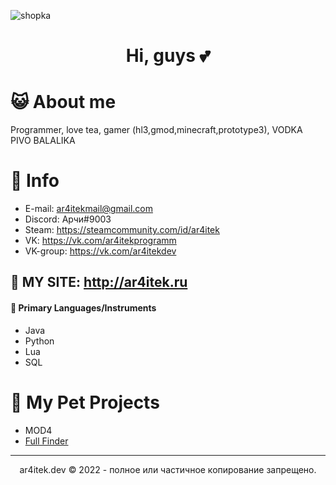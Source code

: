 ![shopka](https://user-images.githubusercontent.com/59157878/144428807-211a0848-19ee-4dc2-8545-fa245fa1d4bb.png)

<h1 align="center"> Hi, guys 💕 </h1>

# 😺 About me
Programmer, love tea, gamer (hl3,gmod,minecraft,prototype3), VODKA PIVO BALALIKA

# 📖 Info
- E-mail: ar4itekmail@gmail.com
- Discord: Арчи#9003
- Steam: https://steamcommunity.com/id/ar4itek
- VK: https://vk.com/ar4itekprogramm
- VK-group: https://vk.com/ar4itekdev

## 📍  MY SITE: http://ar4itek.ru

#### 🎒 Primary Languages/Instruments
- Java
- Python
- Lua
- SQL

# 📁 My Pet Projects
- MOD4
- [Full Finder](https://github.com/ar4itekYT/full-finder)

-----------------------------------------------------
<p align="center">
ar4itek.dev © 2022 - полное или частичное копирование запрещено.
</p>

